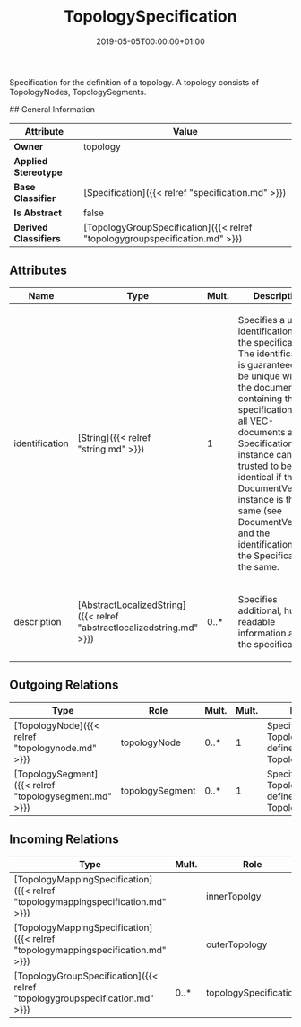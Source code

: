﻿---
title: TopologySpecification
toc: false
type: specs
date: "2019-05-05T00:00:00+01:00"
draft: false
menu_name: vec120

# Prev/next pager order (if `docs_section_pager` enabled in `params.toml`)
weight: 
---
<html>   <head>     </head>   <body>     <p> Specification for the definition of a topology. A topology consists of TopologyNodes, TopologySegments.      </p>  </body> </html>
## General Information

| Attribute               | Value |
|-------------------------|-------|
| **Owner**               | topology |
| **Applied Stereotype**  |   |
| **Base Classifier**     | [Specification]({{< relref "specification.md" >}})<br/>  |
| **Is Abstract**         | false |
| **Derived Classifiers** | [TopologyGroupSpecification]({{< relref "topologygroupspecification.md" >}}) |


## Attributes
|  Name  |  Type  |  Mult.  |  Description  |  Owning Classifier  |
|--------|--------|---------|---------------|--------------|
|identification | [String]({{< relref "string.md" >}}) | 1 | <html>   <head>     </head>   <body>     <p> Specifies a unique identification of the specification. The identification is guaranteed to be unique within the document containing the specification. Over all VEC-documents a Specification-instance can be trusted to be identical if the DocumentVersion-instance is the same (see DocumentVersion) and the identification of the Specification is the same.      </p>    </body> </html>  | [Specification]({{< relref "specification.md" >}}) |
|description | [AbstractLocalizedString]({{< relref "abstractlocalizedstring.md" >}}) | 0..* | <html>   <head>     </head>   <body>     <p> Specifies additional, human readable information about the specification.      </p>    </body> </html>  | [Specification]({{< relref "specification.md" >}}) |

## Outgoing Relations
|    Type  |   Role   |   Mult.   |   Mult.   |   Description   |
|----------|----------|-----------|-----------|-----------------|
| [TopologyNode]({{< relref "topologynode.md" >}}) | topologyNode | 0..* | 1 | Specifies the TopologyNodes defined by the TopologySpecification.  |
| [TopologySegment]({{< relref "topologysegment.md" >}}) | topologySegment | 0..* | 1 | Specifies the TopologySegments defined by the TopologySpecification.  |
##  Incoming Relations
|    Type  |   Mult.  |   Role    |   Mult.   |   Description  |
|----------|----------|-----------|-----------|----------------|
| [TopologyMappingSpecification]({{< relref "topologymappingspecification.md" >}}) |  | innerTopolgy | 1 |  |
| [TopologyMappingSpecification]({{< relref "topologymappingspecification.md" >}}) |  | outerTopology | 1 |  |
| [TopologyGroupSpecification]({{< relref "topologygroupspecification.md" >}}) | 0..* | topologySpecification | 0..* |  |
